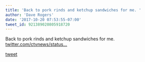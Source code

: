 ```yaml
---
title: 'Back to pork rinds and ketchup sandwiches for me. '
author: 'Dave Rogers'
date: '2017-10-20 07:53:55-07:00'
tweet_id: 921389020805918720
---
```

Back to pork rinds and ketchup sandwiches for me. [twitter.com/ctvnews/status…](https://twitter.com/ctvnews/status/921374954754592769)

[tweet](https://twitter.com/yukondude/status/921389020805918720)